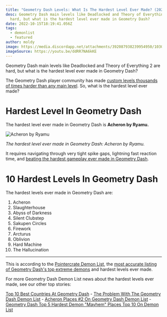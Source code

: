```yaml
---
title: "Geometry Dash Levels: What Is The Hardest Level Ever Made? (2022)"
desc: Geometry Dash main levels like Deadlocked and Theory of Everything 2 are
  hard, but what is the hardest level ever made in Geometry Dash?
date: 2022-10-15T18:19:41.056Z
tags:
  - demonlist
  - featured
author: moldy
image: https://media.discordapp.net/attachments/392087938239954950/1030912772151726170/image0.jpg
imageSource: https://youtu.be/ddRR7NA6kKE
---
```

Geometry Dash main levels like Deadlocked and Theory of Everything 2 are hard, but what is the hardest level ever made in Geometry Dash?

The Geometry Dash player community has made [custom levels thousands of times harder than any main level](/posts/geometry-dash-tartarus-falls-from-top-10-after-2-years/). So, what is the hardest level ever made?

# Hardest Level In Geometry Dash

The hardest level ever made in Geometry Dash is **Acheron by Ryamu.**

![Acheron by Ryamu](https://i.ytimg.com/vi/8NiVG9VqPlQ/maxresdefault.jpg)

*The hardest level ever made in Geometry Dash: Acheron by Ryamu.*

It requires navigating through very tight spike gaps, lightning fast reaction time, and [beating the hardest gameplay ever made in Geometry Dash](/posts/breaking-acheron-takes-1-spot-on-geometry-dash-demonlist/).

# 10 Hardest Levels In Geometry Dash

The hardest levels ever made in Geometry Dash are:

1. Acheron
2. Slaughterhouse
3. Abyss of Darkness
4. Silent Clubstep
5. Sakupen Circles
6. Firework
7. Arcturus
8. Oblivion
9. Hard Machine
10. The Hallucination

---

This is according to the [Pointercrate Demon List](/categories/demonlist/), the [most accurate listing of Geometry Dash's top extreme demons](/posts/geometry-dash-slaughterhouse-top-1/) and hardest levels ever made.

For more Geometry Dash Demon List news about the hardest levels ever made, see our other top stories:

[Top 10 Best Countries At Geometry Dash](/posts/top-10-best-countries-at-geometry-dash/) - [The Problem With The Geometry Dash Demon List](/posts/geometry-dash-the-problem-with-the-demonlist/) - [Acheron Places #2 On Geometry Dash Demon List](/posts/geometry-dash-acheron-places-top-2-on-demonlist/) - [Geometry Dash Top 5 Hardest Demon "Mayhem" Places Top 10 On Demon List](/posts/geometry-dash-mayhem-places-top-10-in-demonlist/)